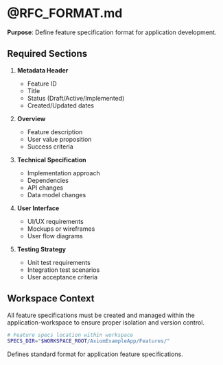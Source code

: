 # @RFC_FORMAT.md

**Purpose**: Define feature specification format for application development.

## Required Sections

1. **Metadata Header**
   - Feature ID
   - Title
   - Status (Draft/Active/Implemented)
   - Created/Updated dates

2. **Overview**
   - Feature description
   - User value proposition
   - Success criteria

3. **Technical Specification**
   - Implementation approach
   - Dependencies
   - API changes
   - Data model changes

4. **User Interface**
   - UI/UX requirements
   - Mockups or wireframes
   - User flow diagrams

5. **Testing Strategy**
   - Unit test requirements
   - Integration test scenarios
   - User acceptance criteria

## Workspace Context

All feature specifications must be created and managed within the application-workspace to ensure proper isolation and version control.

```bash
# Feature specs location within workspace
SPECS_DIR="$WORKSPACE_ROOT/AxiomExampleApp/Features/"
```

Defines standard format for application feature specifications.